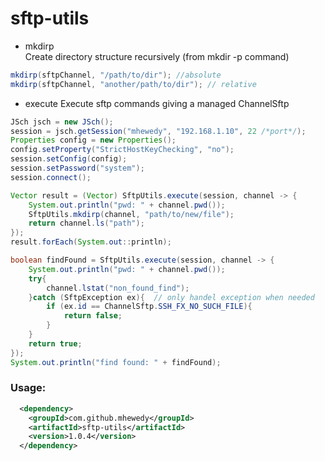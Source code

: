 # sftp-utils

 * mkdirp  
Create directory structure recursively (from mkdir -p command)   

```java
mkdirp(sftpChannel, "/path/to/dir"); //absolute
mkdirp(sftpChannel, "another/path/to/dir"); // relative
```

 * execute
 Execute sftp commands giving a managed ChannelSftp

```java
JSch jsch = new JSch();
session = jsch.getSession("mhewedy", "192.168.1.10", 22 /*port*/);
Properties config = new Properties();
config.setProperty("StrictHostKeyChecking", "no");
session.setConfig(config);
session.setPassword("system");
session.connect();

Vector result = (Vector) SftpUtils.execute(session, channel -> {
    System.out.println("pwd: " + channel.pwd());
    SftpUtils.mkdirp(channel, "path/to/new/file");
    return channel.ls("path");
});
result.forEach(System.out::println);

boolean findFound = SftpUtils.execute(session, channel -> {
    System.out.println("pwd: " + channel.pwd());
    try{
        channel.lstat("non_found_find");
    }catch (SftpException ex){  // only handel exception when needed
        if (ex.id == ChannelSftp.SSH_FX_NO_SUCH_FILE){
            return false;
        }
    }
    return true;
});
System.out.println("find found: " + findFound);
```

### Usage:
```xml
  <dependency>
    <groupId>com.github.mhewedy</groupId>
    <artifactId>sftp-utils</artifactId>
    <version>1.0.4</version>
  </dependency>
```
